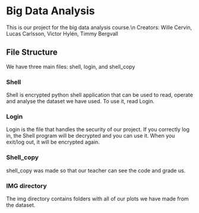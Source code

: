 # Big Data Analysis 
This is our project for the big data analysis course.\n
Creators: Wille Cervin, Lucas Carlsson, Victor Hylén, Timmy Bergvall
## File Structure
We have three main files: shell, login, and shell_copy
### Shell
Shell is encrypted python shell application that can be used to read, operate and analyse the dataset we have used. To use it, read Login.
### Login
Login is the file that handles the security of our project. If you correctly log in, the Shell program will be decrypted and you can use it. When you exit/log out, it will be encrypted again.
### Shell_copy
shell_copy was made so that our teacher can see the code and grade us.
### IMG directory
The img directory contains folders with all of our plots we have made from the dataset.
